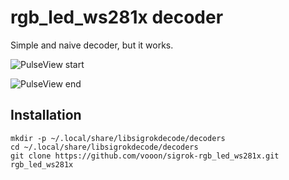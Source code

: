 rgb\_led\_ws281x decoder
========================

Simple and naive decoder, but it works.

![PulseView start](https://raw.githubusercontent.com/vooon/sigrok-rgb_led_ws281x/master/pulseview-start.png)

![PulseView end](https://raw.githubusercontent.com/vooon/sigrok-rgb_led_ws281x/master/pulseview-end.png)


Installation
------------

```
mkdir -p ~/.local/share/libsigrokdecode/decoders
cd ~/.local/share/libsigrokdecode/decoders
git clone https://github.com/vooon/sigrok-rgb_led_ws281x.git rgb_led_ws281x
```
